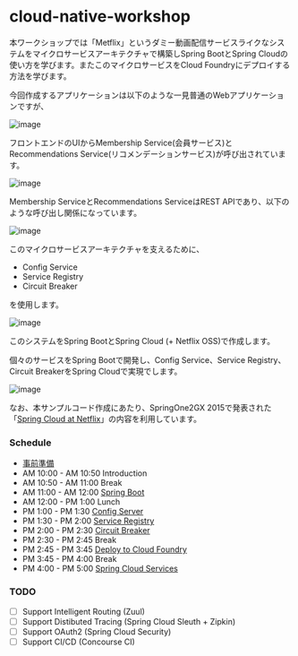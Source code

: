# cloud-native-workshop

本ワークショップでは「Metflix」というダミー動画配信サービスライクなシステムをマイクロサービスアーキテクチャで構築しSpring BootとSpring Cloudの使い方を学びます。またこのマイクロサービスをCloud Foundryにデプロイする方法を学びます。

今回作成するアプリケーションは以下のような一見普通のWebアプリケーションですが、

![image](https://qiita-image-store.s3.amazonaws.com/0/1852/4c6b6ab4-875c-2017-d6b9-81c2aaed5053.png)

フロントエンドのUIからMembership Service(会員サービス)とRecommendations Service(リコメンデーションサービス)が呼び出されています。

![image](https://qiita-image-store.s3.amazonaws.com/0/1852/a987c8a0-8d97-1f5b-12e5-c07bebf8fec7.png)

Membership ServiceとRecommendations ServiceはREST APIであり、以下のような呼び出し関係になっています。

![image](https://qiita-image-store.s3.amazonaws.com/0/1852/2288f2a3-08e3-949f-89bd-4ec33e58b963.png)

このマイクロサービスアーキテクチャを支えるために、

* Config Service
* Service Registry
* Circuit Breaker

を使用します。

![image](https://qiita-image-store.s3.amazonaws.com/0/1852/c30432b0-2a63-fdd6-71ba-d8071cd55c76.png)

このシステムをSpring BootとSpring Cloud (+ Netflix OSS)で作成します。

個々のサービスをSpring Bootで開発し、Config Service、Service Registry、Circuit BreakerをSpring Cloudで実現でします。

![image](https://qiita-image-store.s3.amazonaws.com/0/1852/ffa8c4ce-6470-c116-1eee-1e92c95b3019.png)


なお、本サンプルコード作成にあたり、SpringOne2GX 2015で発表された「[Spring Cloud at Netflix](https://github.com/netflix-spring-one)」の内容を利用しています。

### Schedule

* [事前準備](prerequisite.md)
* AM 10:00 - AM 10:50 Introduction
* AM 10:50 - AM 11:00 Break
* AM 11:00 - AM 12:00 [Spring Boot](spring-boot.md)
* AM 12:00 - PM 1:00 Lunch
* PM 1:00 - PM 1:30 [Config Server](config-server.md)
* PM 1:30 - PM 2:00 [Service Registry](service-registry.md)
* PM 2:00 - PM 2:30 [Circuit Breaker](circuit-breaker.md)
* PM 2:30 - PM 2:45 Break
* PM 2:45 - PM 3:45 [Deploy to Cloud Foundry](cloud-foundry.md)
* PM 3:45 - PM 4:00 Break
* PM 4:00 - PM 5:00 [Spring Cloud Services](spring-cloud-services.md)

### TODO

- [ ] Support Intelligent Routing (Zuul)
- [ ] Support Distibuted Tracing (Spring Cloud Sleuth + Zipkin)
- [ ] Support OAuth2 (Spring Cloud Security)
- [ ] Support CI/CD (Concourse CI)
